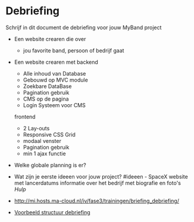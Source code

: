 # Debriefing

Schrijf in dit document de debriefing voor jouw MyBand project

* Een website crearen die over
    - jou favorite band, persoon of bedrijf gaat

* Een website crearen met
    backend
    - Alle inhoud van Database
    - Gebouwd op MVC module
    - Zoekbare DataBase
    - Pagination gebruik
    - CMS op de pagina
    - Login Systeem voor CMS
     
    frontend
     - 2 Lay-outs
     - Responsive CSS Grid
     - modaal venster
     - Pagination gebruik
     - min 1 ajax functie
           
* Welke globale planning is er?

* Wat zijn je eerste ideeen voor jouw project?
    #ideeen
          - SpaceX website met lancerdatums informatie over 
          het bedrijf met biografie en foto's
*Hulp*
* http://mi.hosts.ma-cloud.nl/iv/fase3/trainingen/briefing_debriefing/
* [Voorbeeld structuur debriefing](http://members.quicknet.nl/p.devries1/OpzetDebriefing.pdf)
